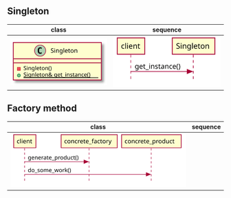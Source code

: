 ## Singleton
class                      | sequence
:-------------------------:|:-------------------------:
![](diagrams/singleton_class.svg) | ![](diagrams/singleton_sequence.svg)

## Factory method
class                      | sequence
:-------------------------:|:-------------------------:
 | ![](diagrams/factory_method_sequence.svg)
